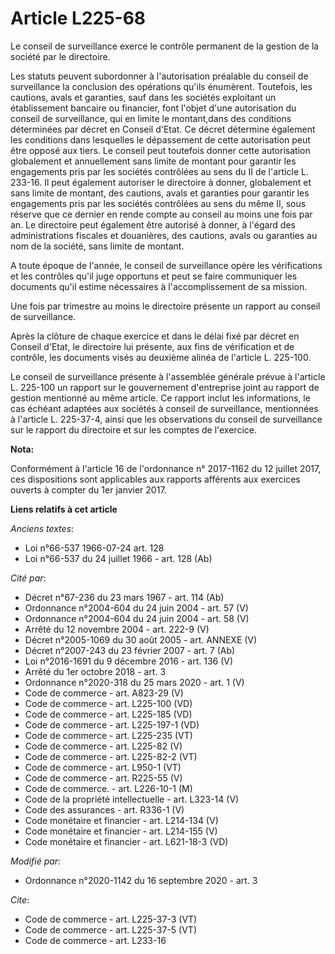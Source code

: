 # Article L225-68

Le conseil de surveillance exerce le contrôle permanent de la gestion de la société par le directoire.

Les statuts peuvent subordonner à l'autorisation préalable du conseil de surveillance la conclusion des opérations qu'ils
énumèrent. Toutefois, les cautions, avals et garanties, sauf dans les sociétés exploitant un établissement bancaire ou
financier, font l'objet d'une autorisation du conseil de surveillance, qui en limite le montant,dans des conditions
déterminées par décret en Conseil d'Etat. Ce décret détermine également les conditions dans lesquelles le dépassement de
cette autorisation peut être opposé aux tiers. Le conseil peut toutefois donner cette autorisation globalement et
annuellement sans limite de montant pour garantir les engagements pris par les sociétés contrôlées au sens du II de l'article
L. 233-16. Il peut également autoriser le directoire à donner, globalement et sans limite de montant, des cautions, avals et
garanties pour garantir les engagements pris par les sociétés contrôlées au sens du même II, sous réserve que ce dernier en
rende compte au conseil au moins une fois par an. Le directoire peut également être autorisé à donner, à l'égard des
administrations fiscales et douanières, des cautions, avals ou garanties au nom de la société, sans limite de montant.

A toute époque de l'année, le conseil de surveillance opère les vérifications et les contrôles qu'il juge opportuns et peut
se faire communiquer les documents qu'il estime nécessaires à l'accomplissement de sa mission.

Une fois par trimestre au moins le directoire présente un rapport au conseil de surveillance.

Après la clôture de chaque exercice et dans le délai fixé par décret en Conseil d'Etat, le directoire lui présente, aux fins
de vérification et de contrôle, les documents visés au deuxième alinéa de l'article L. 225-100.

Le conseil de surveillance présente à l'assemblée générale prévue à l'article L. 225-100 un rapport sur le gouvernement
d'entreprise joint au rapport de gestion mentionné au même article. Ce rapport inclut les informations, le cas échéant
adaptées aux sociétés à conseil de surveillance, mentionnées à l'article L. 225-37-4, ainsi que les observations du conseil
de surveillance sur le rapport du directoire et sur les comptes de l'exercice.

**Nota:**

Conformément à l'article 16 de l'ordonnance n° 2017-1162 du 12 juillet 2017, ces dispositions sont applicables aux rapports
afférents aux exercices ouverts à compter du 1er janvier 2017.

**Liens relatifs à cet article**

_Anciens textes_:

  - Loi n°66-537 1966-07-24 art. 128
  - Loi n°66-537 du 24 juillet 1966 - art. 128 (Ab)

_Cité par_:

  - Décret n°67-236 du 23 mars 1967 - art. 114 (Ab)
  - Ordonnance n°2004-604 du 24 juin 2004 - art. 57 (V)
  - Ordonnance n°2004-604 du 24 juin 2004 - art. 58 (V)
  - Arrêté du 12 novembre 2004 - art. 222-9 (V)
  - Décret n°2005-1069 du 30 août 2005 - art. ANNEXE (V)
  - Décret  n°2007-243 du 23 février 2007 - art. 7 (Ab)
  - Loi n°2016-1691 du 9 décembre 2016 - art. 136 (V)
  - Arrêté du 1er octobre 2018 - art. 3
  - Ordonnance n°2020-318 du 25 mars 2020 - art. 1 (V)
  - Code de commerce - art. A823-29 (V)
  - Code de commerce - art. L225-100 (VD)
  - Code de commerce - art. L225-185 (VD)
  - Code de commerce - art. L225-197-1 (VD)
  - Code de commerce - art. L225-235 (VT)
  - Code de commerce - art. L225-82 (V)
  - Code de commerce - art. L225-82-2 (VT)
  - Code de commerce - art. L950-1 (VT)
  - Code de commerce - art. R225-55 (V)
  - Code de commerce. - art. L226-10-1 (M)
  - Code de la propriété intellectuelle - art. L323-14 (V)
  - Code des assurances - art. R336-1 (V)
  - Code monétaire et financier - art. L214-134 (V)
  - Code monétaire et financier - art. L214-155 (V)
  - Code monétaire et financier - art. L621-18-3 (VD)

_Modifié par_:

  - Ordonnance n°2020-1142 du 16 septembre 2020 - art. 3

_Cite_:

  - Code de commerce - art. L225-37-3 (VT)
  - Code de commerce - art. L225-37-5 (VT)
  - Code de commerce - art. L233-16
